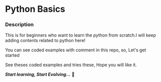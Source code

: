 # Python Basics


<H3>Description</H3>


This is for beginners who want to learn the python from scratch.I will keep adding contents related to python here!

You can see coded examples with comment in this repo, so, Let's get started 

See theses coded examples and tries these, Hope you will like it.

***Start learning, Start Evolving...*** 🤗

